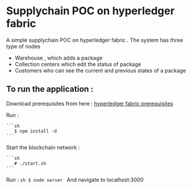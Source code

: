 # Supplychain POC on hyperledger fabric
 A simple supplychain POC on hyperledger fabric . The system has three type of nodes 
 - Warehouse , which adds a package
 - Collection centers which edit the status of package
 - Customers who can see the current and previous states of a package
## To run the application :
 Download prerequisites from here : [hyperledger fabric prerequisites](https://hyperledger-fabric.readthedocs.io/en/release-1.2/prereqs.html) 

Run :

    ```sh
       $ npm install -d
    ```
Start the blockchain network :

    ```sh
       # ./start.sh
    ```
Run : 
    ```sh
       $ node server
    ```
    And navigate to localhost:3000
